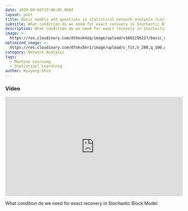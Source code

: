 ```yaml
---
date: 2020-09-04T23:48:05.000Z
layout: post
title: Basic models and questions in statistical network analysis (Lecture 1)
subtitle: What condition do we need for exact recovery in Stochastic Block Model.
description: What condition do we need for exact recovery in Stochastic Block Model.
image: >-
  https://res.cloudinary.com/dthouk4zq/image/upload/v1602256217/basic_model_and_question_beqj3m.png
optimized_image: >-
  https://res.cloudinary.com/dfnkx5mr1/image/upload/c_fit,h_200,q_100,w_380/v1602313137/post_img/iot-network-blog-min_ubnh6t.jpg
category: Network Analysis
tags:
  - Machine Learning
  - Statistiacl Learninig
author: Kyuyong-Shin
---
```


### Video 
<iframe width="560" height="315" src="https://www.youtube.com/embed/nb9VFeN78bk" frameborder="0" allow="accelerometer; autoplay; clipboard-write; encrypted-media; gyroscope; picture-in-picture" allowfullscreen></iframe>

What condition do we need for exact recovery in Stochastic Block Model.